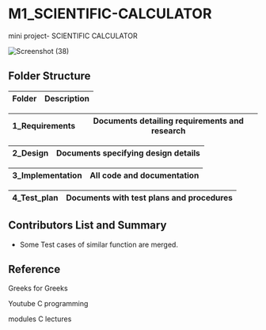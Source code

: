 # M1_SCIENTIFIC-CALCULATOR
mini project- SCIENTIFIC CALCULATOR

![Screenshot (38)](https://user-images.githubusercontent.com/62956242/153452868-2480a1c8-26e6-4e16-b2fc-456f7f4144af.png)



## Folder Structure

| Folder|	Description|
|--------|-------------|

| 1_Requirements	| Documents detailing requirements and research|
|-----------------|----------------------------------------------|

| 2_Design	| Documents specifying design details|
|------------|-----------------------------------|

| 3_Implementation	| All code and documentation|
|-------------------|---------------------------|

| 4_Test_plan |	Documents with test plans and procedures|
|--------------|-----------------------------------------|


## Contributors List and Summary

 - Some Test cases of similar function are merged.


## Reference

Greeks for Greeks

Youtube C programming

modules C lectures

